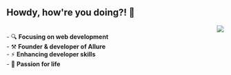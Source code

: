 ## Howdy, how're you doing?! 👋

<a  href="https://github.com/NeptuneXDB">
  <img align="right" src="https://github-readme-stats.vercel.app/api?username=NeptuneXDB&show_icons=true&theme=whitesz&hide_title=true&hide_border=true&text_color=00A0B0&icon_color=ff5456" />
</a>

<p align="bottom">
  <br>
  - 🔍 <b>Focusing on web development</b><br>
  - ⚒ <b>Founder & developer of Allure</b><br>
  - ⚡ <b>Enhancing developer skills</b><br>
  - 💎 <b>Passion for life</b><br>
</p>
